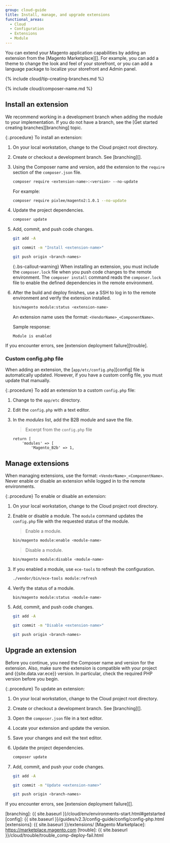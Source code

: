 ```yaml
---
group: cloud-guide
title: Install, manage, and upgrade extensions
functional_areas:
  - Cloud
  - Configuration
  - Extensions
  - Module
---
```


You can extend your Magento application capabilities by adding an extension from the [Magento Marketplace][]. For example, you can add a theme to change the look and feel of your storefront, or you can add a language package to localize your storefront and Admin panel.

{% include cloud/tip-creating-branches.md %}

{% include cloud/composer-name.md %}

## Install an extension

We recommend working in a development branch when adding the module to your implementation. If you do not have a branch, see the [Get started creating branches][branching] topic.

{:.procedure}
To install an extension:

1. On your local workstation, change to the Cloud project root directory.

1. Create or checkout a development branch. See [branching][].

1. Using the Composer name and version, add the extension to the `require` section of the `composer.json` file.

   ```bash
   composer require <extension-name>:<version> --no-update
   ```

   For example:

   ```bash
   composer require pixlee/magento2:1.0.1 --no-update
   ```

1. Update the project dependencies.

   ```bash
   composer update
   ```

1. Add, commit, and push code changes.

   ```bash
   git add -A
   ```

   ```bash
   git commit -m "Install <extension-name>"
   ```

   ```bash
   git push origin <branch-names>
   ```

   {:.bs-callout-warning}
   When installing an extension, you must include the `composer.lock` file when you push code changes to the remote environment. The `composer install` command reads the `composer.lock` file to enable the defined dependencies in the remote environment.

1. After the build and deploy finishes, use a SSH to log in to the remote environment and verify the extension installed.

   ```bash
   bin/magento module:status <extension-name>
   ```

   An extension name uses the format: `<VendorName>_<ComponentName>`.

   Sample response:

   ```terminal
   Module is enabled
   ```

If you encounter errors, see [extension deployment failure][trouble].

### Custom config.php file

When adding an extension, the [`app/etc/config.php`][config] file is automatically updated. However, if you have a custom config file, you must update that manually.

{:.procedure}
To add an extension to a custom `config.php` file:

1. Change to the `app/etc` directory.

1. Edit the `config.php` with a text editor.

1. In the _modules_ list, add the B2B module and save the file.

   >Excerpt from the `config.php` file
   ```php?start_inline=1
   return [
       'modules' => [
           'Magento_B2b' => 1,
   ```

## Manage extensions

When managing extensions, use the format: `<VendorName>_<ComponentName>`. Never enable or disable an extension while logged in to the remote environments.

{:.procedure}
To enable or disable an extension:

1. On your local workstation, change to the Cloud project root directory.

1. Enable or disable a module. The `module` command updates the `config.php` file with the requested status of the module.

   >Enable a module.
   ```bash
   bin/magento module:enable <module-name>
   ```

   >Disable a module.
   ```bash
   bin/magento module:disable <module-name>
   ```

1. If you enabled a module, use `ece-tools` to refresh the configuration.

   ```bash
   ./vendor/bin/ece-tools module:refresh
   ```

1. Verify the status of a module.

   ```bash
   bin/magento module:status <module-name>
   ```

1. Add, commit, and push code changes.

   ```bash
   git add -A
   ```

   ```bash
   git commit -m "Disable <extension-name>"
   ```

   ```bash
   git push origin <branch-names>
   ```

## Upgrade an extension

Before you continue, you need the Composer name and version for the extension. Also, make sure the extension is compatible with your project and {{site.data.var.ece}} version. In particular, check the required PHP version before you begin.

{:.procedure}
To update an extension:

1. On your local workstation, change to the Cloud project root directory.

1. Create or checkout a development branch. See [branching][].

1. Open the `composer.json` file in a text editor.

1. Locate your extension and update the version.

1. Save your changes and exit the text editor.

1. Update the project dependencies.

   ```bash
   composer update
   ```

1. Add, commit, and push your code changes.

   ```bash
   git add -A
   ```

   ```bash
   git commit -m "Update <extension-name>"
   ```

   ```bash
   git push origin <branch-names>
   ```

If you encounter errors, see [extension deployment failure][].

<!-- link definitions -->

[branching]: {{ site.baseurl }}/cloud/env/environments-start.html#getstarted
[config]: {{ site.baseurl }}/guides/v2.3/config-guide/config/config-php.html
[extensions]: {{ site.baseurl }}/extensions/
[Magento Marketplace]: https://marketplace.magento.com
[trouble]: {{ site.baseurl }}/cloud/trouble/trouble_comp-deploy-fail.html